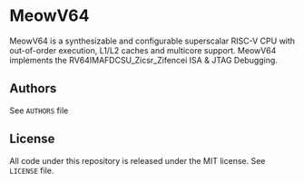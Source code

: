 MeowV64
=======================

MeowV64 is a synthesizable and configurable superscalar RISC-V CPU with out-of-order execution, L1/L2 caches and multicore support. MeowV64 implements the RV64IMAFDCSU_Zicsr_Zifencei ISA & JTAG Debugging.

## Authors

See `AUTHORS` file


## License
All code under this repository is released under the MIT license. See `LICENSE` file.
